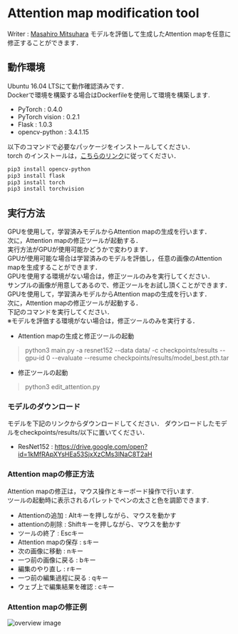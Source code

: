 # Attention map modification tool 
Writer : [Masahiro Mitsuhara](https://github.com/Masahiro-Mitsuhara)
モデルを評価して生成したAttention mapを任意に修正することができます．

## 動作環境
Ubuntu 16.04 LTSにて動作確認済みです．<br>
Dockerで環境を構築する場合はDockerfileを使用して環境を構築します.
- PyTorch : 0.4.0
- PyTorch vision : 0.2.1
- Flask : 1.0.3
- opencv-python : 3.4.1.15

以下のコマンドで必要なパッケージをインストールしてください．<br>
torch のインストールは，[こちらのリンク](https://pytorch.org/get-started/locally/)に従ってください．

```sh
pip3 install opencv-python
pip3 install flask
pip3 install torch
pip3 install torchvision
```

## 実行方法
GPUを使用して，学習済みモデルからAttention mapの生成を行います．<br>
次に，Attention mapの修正ツールが起動する．<br>
実行方法がGPUが使用可能かどうかで変わります．<br>
GPUが使用可能な場合は学習済みのモデルを評価し，任意の画像のAttention mapを生成することができます．<br>
GPUを使用する環境がない場合は，修正ツールのみを実行してください．<br>
サンプルの画像が用意してあるので、修正ツールをお試し頂くことができます．<br>
GPUを使用して，学習済みモデルからAttention mapの生成を行います．<br>
次に，Attention mapの修正ツールが起動する．<br>
下記のコマンドを実行してください．<br>
※モデルを評価する環境がない場合は，修正ツールのみを実行する．
- Attention mapの生成と修正ツールの起動 
> python3 main.py -a resnet152 --data data/ -c checkpoints/results --gpu-id 0 --evaluate --resume checkpoints/results/model_best.pth.tar

- 修正ツールの起動
> python3 edit_attention.py

### モデルのダウンロード
モデルを下記のリンクからダウンロードしてください．
ダウンロードしたモデルをcheckpoints/results/以下に置いてください．
- ResNet152 : https://drive.google.com/open?id=1kMfRApXYsHEa53SjxXzCMs3lNaC8T2aH

### Attention mapの修正方法 
Attention mapの修正は，マウス操作とキーボード操作で行います.<br>
ツールの起動時に表示されるパレットでペンの太さと色を調節できます.
- Attentionの追加 : Altキーを押しながら、マウスを動かす
- attentionの削除 : Shiftキーを押しながら、マウスを動かす
- ツールの終了 : Escキー
- Attention mapの保存 : sキー
- 次の画像に移動 : nキー
- 一つ前の画像に戻る : bキー
- 編集のやり直し : rキー
- 一つ前の編集過程に戻る : qキー
- ウェブ上で編集結果を確認 : cキー

### Attention mapの修正例
![overview image](https://github.com/Masahiro-Mitsuhara/Attention_map_modification_tool/blob/master/example.jpeg)

